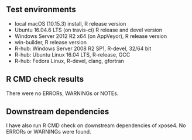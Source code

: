 ## Test environments
* local macOS (10.15.3) install, R release version
* Ubuntu 16.04.6 LTS (on travis-ci) R release and devel version
* Windows Server 2012 R2 x64 (on AppVeyor), R release version
* win-builder, R release version
* R-hub: Windows Server 2008 R2 SP1, R-devel, 32/64 bit
* R-hub: Ubuntu Linux 16.04 LTS, R-release, GCC
* R-hub: Fedora Linux, R-devel, clang, gfortran

## R CMD check results
There were no ERRORs, WARNINGs or NOTEs. 

## Downstream dependencies
I have also run R CMD check on downstream dependencies of xpose4. 
No ERRORs or WARNINGs were found.
